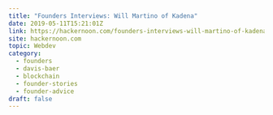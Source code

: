 ```yaml
---
title: "Founders Interviews: Will Martino of Kadena"
date: 2019-05-11T15:21:01Z
link: https://hackernoon.com/founders-interviews-will-martino-of-kadena-c68215e36f9d?source=rss----3a8144eabfe3---4&utm_medium=RSS&utm_source=hune
site: hackernoon.com
topic: Webdev
category:
  - founders
  - davis-baer
  - blockchain
  - founder-stories
  - founder-advice
draft: false
---
```

